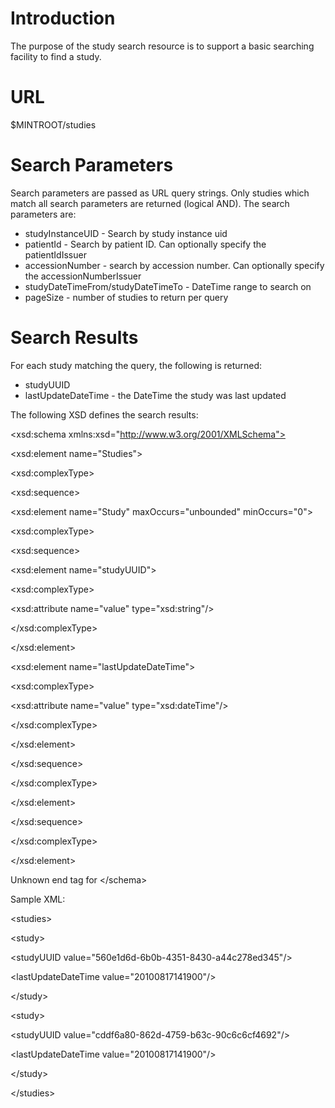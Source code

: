 # Introduction #

The purpose of the study search resource is to support a basic searching facility to find a study.


# URL #

$MINTROOT/studies

# Search Parameters #

Search parameters are passed as URL query strings.  Only studies which match all search parameters are returned (logical AND).  The search parameters are:

  * studyInstanceUID - Search by study instance uid
  * patientId - Search by patient ID.  Can optionally specify the patientIdIssuer
  * accessionNumber - search by accession number.  Can optionally specify the accessionNumberIssuer
  * studyDateTimeFrom/studyDateTimeTo - DateTime range to search on
  * pageSize - number of studies to return per query


# Search Results #

For each study matching the query, the following is returned:
  * studyUUID
  * lastUpdateDateTime - the DateTime the study was last updated

The following XSD defines the search results:

<xsd:schema xmlns:xsd="http://www.w3.org/2001/XMLSchema">
> 

&lt;xsd:element name="Studies"&gt;


> > 

&lt;xsd:complexType&gt;


> > > 

&lt;xsd:sequence&gt;


> > > > 

&lt;xsd:element name="Study" maxOccurs="unbounded" minOccurs="0"&gt;


> > > > > 

&lt;xsd:complexType&gt;


> > > > > > 

&lt;xsd:sequence&gt;


> > > > > > > 

&lt;xsd:element name="studyUUID"&gt;


> > > > > > > > 

&lt;xsd:complexType&gt;


> > > > > > > > > 

&lt;xsd:attribute name="value" type="xsd:string"/&gt;



> > > > > > > > 

&lt;/xsd:complexType&gt;



> > > > > > > 

&lt;/xsd:element&gt;


> > > > > > > 

&lt;xsd:element name="lastUpdateDateTime"&gt;


> > > > > > > > 

&lt;xsd:complexType&gt;


> > > > > > > > > 

&lt;xsd:attribute name="value" type="xsd:dateTime"/&gt;



> > > > > > > > 

&lt;/xsd:complexType&gt;



> > > > > > > 

&lt;/xsd:element&gt;



> > > > > > 

&lt;/xsd:sequence&gt;



> > > > > 

&lt;/xsd:complexType&gt;



> > > > 

&lt;/xsd:element&gt;



> > > 

&lt;/xsd:sequence&gt;



> > 

&lt;/xsd:complexType&gt;



> 

&lt;/xsd:element&gt;




Unknown end tag for &lt;/schema&gt;



Sample XML:

<?xml version="1.0" encoding="utf-8"?>


&lt;studies&gt;


> 

&lt;study&gt;


> > 

&lt;studyUUID value="560e1d6d-6b0b-4351-8430-a44c278ed345"/&gt;


> > 

&lt;lastUpdateDateTime value="20100817141900"/&gt;



> 

&lt;/study&gt;


> 

&lt;study&gt;


> > 

&lt;studyUUID value="cddf6a80-862d-4759-b63c-90c6c6cf4692"/&gt;


> > 

&lt;lastUpdateDateTime value="20100817141900"/&gt;



> 

&lt;/study&gt;




&lt;/studies&gt;

